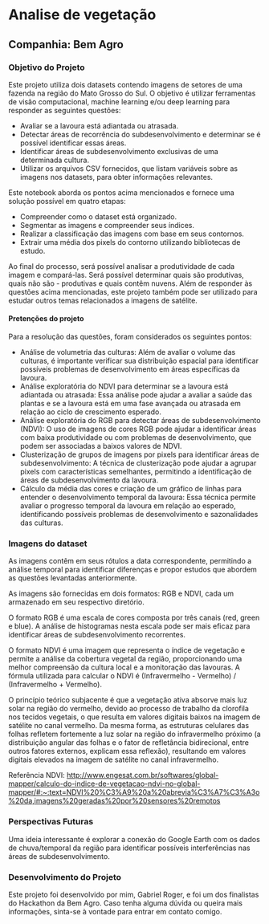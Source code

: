 # Analise de vegetação

## Companhia: Bem Agro

### Objetivo do Projeto

Este projeto utiliza dois datasets contendo imagens de setores de uma fazenda na região do Mato Grosso do Sul. O objetivo é utilizar ferramentas de visão computacional, machine learning e/ou deep learning para responder as seguintes questões:

- Avaliar se a lavoura está adiantada ou atrasada.
- Detectar áreas de recorrência do subdesenvolvimento e determinar se é possível identificar essas áreas.
- Identificar áreas de subdesenvolvimento exclusivas de uma determinada cultura.
- Utilizar os arquivos CSV fornecidos, que listam variáveis sobre as imagens nos datasets, para obter informações relevantes.

Este notebook aborda os pontos acima mencionados e fornece uma solução possível em quatro etapas:

- Compreender como o dataset está organizado.
- Segmentar as imagens e compreender seus índices.
- Realizar a classificação das imagens com base em seus contornos.
- Extrair uma média dos pixels do contorno utilizando bibliotecas de estudo.

Ao final do processo, será possível analisar a produtividade de cada imagem e compará-las. Será possível determinar quais são produtivas, quais não são - produtivas e quais contêm nuvens. Além de responder às questões acima mencionadas, este projeto também pode ser utilizado para estudar outros temas relacionados a imagens de satélite.

#### Pretenções do projeto

Para a resolução das questões, foram considerados os seguintes pontos:

- Análise de volumetria das culturas: Além de avaliar o volume das culturas, é importante verificar sua distribuição espacial para identificar possíveis problemas de desenvolvimento em áreas específicas da lavoura.
- Análise exploratória do NDVI para determinar se a lavoura está adiantada ou atrasada: Essa análise pode ajudar a avaliar a saúde das plantas e se a lavoura está em uma fase avançada ou atrasada em relação ao ciclo de crescimento esperado.
- Análise exploratória do RGB para detectar áreas de subdesenvolvimento (NDVI): O uso de imagens de cores RGB pode ajudar a identificar áreas com baixa produtividade ou com problemas de desenvolvimento, que podem ser associadas a baixos valores de NDVI.
- Clusterização de grupos de imagens por pixels para identificar áreas de subdesenvolvimento: A técnica de clusterização pode ajudar a agrupar pixels com características semelhantes, permitindo a identificação de áreas de subdesenvolvimento da lavoura.
- Cálculo da média das cores e criação de um gráfico de linhas para entender o desenvolvimento temporal da lavoura: Essa técnica permite avaliar o progresso temporal da lavoura em relação ao esperado, identificando possíveis problemas de desenvolvimento e sazonalidades das culturas.

### Imagens do dataset

As imagens contêm em seus rótulos a data correspondente, permitindo a análise temporal para identificar diferenças e propor estudos que abordem as questões levantadas anteriormente.

As imagens são fornecidas em dois formatos: RGB e NDVI, cada um armazenado em seu respectivo diretório.

O formato RGB é uma escala de cores composta por três canais (red, green e blue). A análise de histogramas nesta escala pode ser mais eficaz para identificar áreas de subdesenvolvimento recorrentes.

O formato NDVI é uma imagem que representa o índice de vegetação e permite a análise da cobertura vegetal da região, proporcionando uma melhor compreensão da cultura local e a monitoração das lavouras. A fórmula utilizada para calcular o NDVI é (Infravermelho - Vermelho) / (Infravermelho + Vermelho).

O princípio teórico subjacente é que a vegetação ativa absorve mais luz solar na região do vermelho, devido ao processo de trabalho da clorofila nos tecidos vegetais, o que resulta em valores digitais baixos na imagem de satélite no canal vermelho. Da mesma forma, as estruturas celulares das folhas refletem fortemente a luz solar na região do infravermelho próximo (a distribuição angular das folhas e o fator de refletância bidirecional, entre outros fatores externos, explicam essa reflexão), resultando em valores digitais elevados na imagem de satélite no canal infravermelho.


Referência NDVI:
http://www.engesat.com.br/softwares/global-mapper/calculo-do-indice-de-vegetacao-ndvi-no-global-mapper/#:~:text=NDVI%20%C3%A9%20a%20abrevia%C3%A7%C3%A3o%20da,imagens%20geradas%20por%20sensores%20remotos

### Perspectivas Futuras

Uma ideia interessante é explorar a conexão do Google Earth com os dados de chuva/temporal da região para identificar possíveis interferências nas áreas de subdesenvolvimento.

### Desenvolvimento do Projeto

Este projeto foi desenvolvido por mim, Gabriel Roger, e foi um dos finalistas do Hackathon da Bem Agro. Caso tenha alguma dúvida ou queira mais informações, sinta-se à vontade para entrar em contato comigo.
